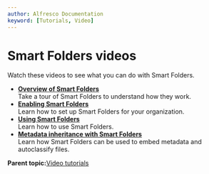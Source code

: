 ```yaml
---
author: Alfresco Documentation
keyword: [Tutorials, Video]
---
```


# Smart Folders videos

Watch these videos to see what you can do with Smart Folders.

-   **[Overview of Smart Folders](../concepts/smart-video-01.md)**  
Take a tour of Smart Folders to understand how they work.
-   **[Enabling Smart Folders](../concepts/smart-video-02.md)**  
Learn how to set up Smart Folders for your organization.
-   **[Using Smart Folders](../concepts/smart-video-03.md)**  
Learn how to use Smart Folders.
-   **[Metadata inheritance with Smart Folders](../concepts/smart-video-04.md)**  
Learn how Smart Folders can be used to embed metadata and autoclassify files.

**Parent topic:**[Video tutorials](../topics/alfresco-video-tutorials.md)


